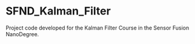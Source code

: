 # SFND_Kalman_Filter
Project code developed for the Kalman Filter Course in the Sensor Fusion NanoDegree.
